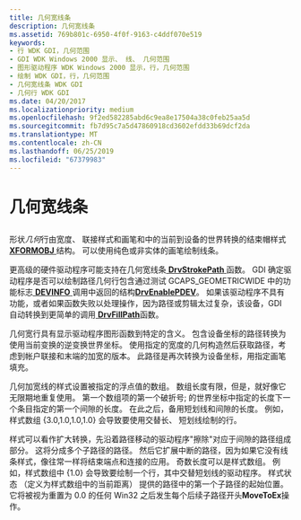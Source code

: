 ```yaml
---
title: 几何宽线条
description: 几何宽线条
ms.assetid: 769b801c-6950-4f0f-9163-c4ddf070e519
keywords:
- 行 WDK GDI，几何范围
- GDI WDK Windows 2000 显示、 线、 几何范围
- 图形驱动程序 WDK Windows 2000 显示，行，几何范围
- 绘制 WDK GDI，行，几何范围
- 几何宽线条 WDK GDI
- 几何行 WDK GDI
ms.date: 04/20/2017
ms.localizationpriority: medium
ms.openlocfilehash: 9f2ed582285abd6c9ea8e17504a38c0feb25aa5d
ms.sourcegitcommit: fb7d95c7a5d47860918cd3602efdd33b69dcf2da
ms.translationtype: MT
ms.contentlocale: zh-CN
ms.lasthandoff: 06/25/2019
ms.locfileid: "67379983"
---
```

# <a name="geometric-wide-lines"></a>几何宽线条


## <span id="ddk_geometric_wide_lines_gg"></span><span id="DDK_GEOMETRIC_WIDE_LINES_GG"></span>


形状*几何*行由宽度、 联接样式和画笔和中的当前到设备的世界转换的结束帽样式[ **XFORMOBJ** ](https://docs.microsoft.com/previous-versions/windows/hardware/drivers/ff570618(v=vs.85))结构。 可以使用纯色或非实体的画笔绘制线条。

更高级的硬件驱动程序可能支持在几何宽线条[ **DrvStrokePath** ](https://docs.microsoft.com/windows/desktop/api/winddi/nf-winddi-drvstrokepath)函数。 GDI 确定驱动程序是否可以绘制路径几何行包含通过测试 GCAPS\_GEOMETRICWIDE 中的功能标志[ **DEVINFO** ](https://docs.microsoft.com/windows/desktop/api/winddi/ns-winddi-tagdevinfo) 调用中返回的结构[**DrvEnablePDEV**](https://docs.microsoft.com/windows/desktop/api/winddi/nf-winddi-drvenablepdev)。 如果该驱动程序不具有功能，或者如果函数失败以处理操作，因为路径或剪辑太过复杂，该设备，GDI 自动转换到更简单的调用[ **DrvFillPath**](https://docs.microsoft.com/windows/desktop/api/winddi/nf-winddi-drvfillpath)函数。

几何宽行具有显示驱动程序图形函数到特定的含义。 包含设备坐标的路径转换为使用当前变换的逆变换世界坐标。 使用指定的宽度的几何构造然后获取路径，考虑到帐户联接和末端的加宽的版本。 此路径是再次转换为设备坐标，用指定画笔填充。

几何加宽线的样式设置被指定的浮点值的数组。 数组长度有限，但是，就好像它无限期地重复使用。 第一个数组项的第一个破折号; 的世界坐标中指定的长度下一个条目指定的第一个间隙的长度。 在此之后，备用短划线和间隙的长度。 例如，样式数组 {3.0,1.0,1.0,1.0} 会导致要使用交替长、 短划线绘制的行。

样式可以看作扩大转换，先沿着路径移动的驱动程序"擦除"对应于间隙的路径组成部分。 这将分成多个子路径的路径。 然后它扩展中断的路径，因为如果它没有线条样式，像往常一样将结束端点和连接的应用。 奇数长度可以是样式数组。 例如，样式数组中 {1.0} 会导致要绘制一个行，其中交替短划线的驱动程序。 样式状态 （定义为样式数组中的当前距离） 提供的路径中的第一个子路径的起始位置。 它将被视为重置为 0.0 的任何 Win32 之后发生每个后续子路径开头**MoveToEx**操作。

 

 





